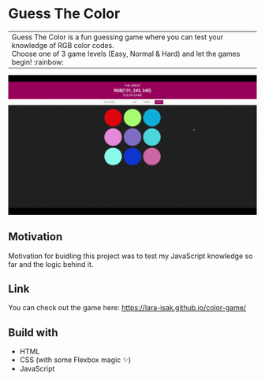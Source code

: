 # **Guess The Color**
<table>
<tr>
<td>
Guess The Color is a fun guessing game where you can test your knowledge of RGB color codes.<br>
Choose one of 3 game levels (Easy, Normal & Hard) and let the games begin! :rainbow:
</td>
</tr>
</table>

![](https://github.com/lara-isak/color-game/blob/main/color_game.gif)

## Motivation

Motivation for buidling this project was to test my JavaScript knowledge so far and the logic behind it.

## Link

You can check out the game here: https://lara-isak.github.io/color-game/

## Build with

- HTML
- CSS (with some Flexbox magic :sparkles:)
- JavaScript


